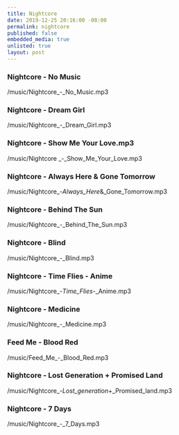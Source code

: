 ```yaml
---
title: Nightcore
date: 2019-12-25 20:16:00 -08:00
permalink: nightcore
published: false
embedded_media: true
unlisted: true
layout: post
---
```


### Nightcore - No Music  

/music/Nightcore_-_No_Music.mp3  

### Nightcore - Dream Girl  

/music/Nightcore_-_Dream_Girl.mp3  

### Nightcore - Show Me Your Love.mp3  

/music/Nightcore _-_Show_Me_Your_Love.mp3  

### Nightcore - Always Here & Gone Tomorrow

/music/Nightcore_-_Always_Here_&_Gone_Tomorrow.mp3

### Nightcore - Behind The Sun

/music/Nightcore_-_Behind_The_Sun.mp3

### Nightcore - Blind

/music/Nightcore_-_Blind.mp3

### Nightcore - Time Flies - Anime

/music/Nightcore_-_Time_Flies_-_Anime.mp3

### Nightcore - Medicine

/music/Nightcore_-_Medicine.mp3

### Feed Me - Blood Red

/music/Feed_Me_-_Blood_Red.mp3

### Nightcore - Lost Generation + Promised Land

/music/Nightcore_-_Lost_generation_+_Promised_land.mp3

### Nightcore - 7 Days

/music/Nightcore_-_7_Days.mp3